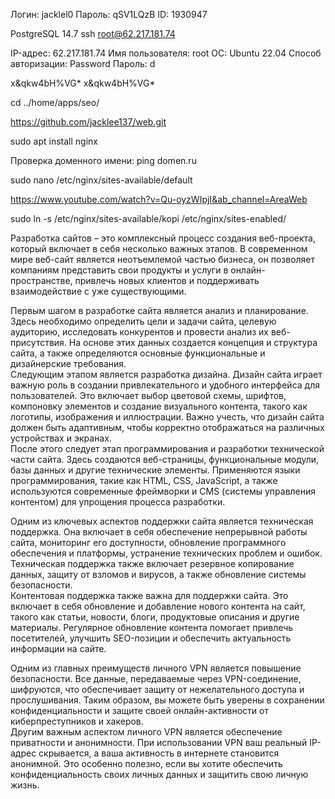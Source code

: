 Логин:	jacklel0
Пароль:	qSV1LQzB
ID:	1930947 

PostgreSQL 14.7 
ssh root@62.217.181.74

IP-адрес:	62.217.181.74
Имя пользователя:	root
ОС:	Ubuntu 22.04
Способ авторизации:	Password
Пароль:	d 
 
x&qkw4bH%VG*
x&qkw4bH%VG*


cd ../home/apps/seo/



https://github.com/jacklee137/web.git

sudo apt install nginx


Проверка доменного имени:
 ping domen.ru

 sudo nano /etc/nginx/sites-available/default

 https://www.youtube.com/watch?v=Qu-oyzWIpjI&ab_channel=AreaWeb


sudo ln -s /etc/nginx/sites-available/kopi /etc/nginx/sites-enabled/

Разработка сайтов – это комплексный процесс создания веб-проекта, который включает в себя несколько важных этапов. В современном мире веб-сайт является неотъемлемой частью бизнеса, он позволяет компаниям представить свои продукты и услуги в онлайн-пространстве, привлечь новых клиентов и поддерживать взаимодействие с уже существующими.

Первым шагом в разработке сайта является анализ и планирование. Здесь необходимо определить цели и задачи сайта, целевую аудиторию, исследовать конкурентов и провести анализ их веб-присутствия. На основе этих данных создается концепция и структура сайта, а также определяются основные функциональные и дизайнерские требования.
<br>
Следующим этапом является разработка дизайна. Дизайн сайта играет важную роль в создании привлекательного и удобного интерфейса для пользователей. Это включает выбор цветовой схемы, шрифтов, компоновку элементов и создание визуального контента, такого как логотипы, изображения и иллюстрации. Важно учесть, что дизайн сайта должен быть адаптивным, чтобы корректно отображаться на различных устройствах и экранах.
<br>
После этого следует этап программирования и разработки технической части сайта. Здесь создаются веб-страницы, функциональные модули, базы данных и другие технические элементы. Применяются языки программирования, такие как HTML, CSS, JavaScript, а также используются современные фреймворки и CMS (системы управления контентом) для упрощения процесса разработки.


Одним из ключевых аспектов поддержки сайта является техническая поддержка. Она включает в себя обеспечение непрерывной работы сайта, мониторинг его доступности, обновление программного обеспечения и платформы, устранение технических проблем и ошибок. Техническая поддержка также включает резервное копирование данных, защиту от взломов и вирусов, а также обновление системы безопасности.<br>Контентовая поддержка также важна для поддержки сайта. Это включает в себя обновление и добавление нового контента на сайт, такого как статьи, новости, блоги, продуктовые описания и другие материалы. Регулярное обновление контента помогает привлечь посетителей, улучшить SEO-позиции и обеспечить актуальность информации на сайте.

Одним из главных преимуществ личного VPN является повышение безопасности. Все данные, передаваемые через VPN-соединение, шифруются, что обеспечивает защиту от нежелательного доступа и прослушивания. Таким образом, вы можете быть уверены в сохранении конфиденциальности и защите своей онлайн-активности от киберпреступников и хакеров.<br>Другим важным аспектом личного VPN является обеспечение приватности и анонимности. При использовании VPN ваш реальный IP-адрес скрывается, а ваша активность в интернете становится анонимной. Это особенно полезно, если вы хотите обеспечить конфиденциальность своих личных данных и защитить свою личную жизнь.